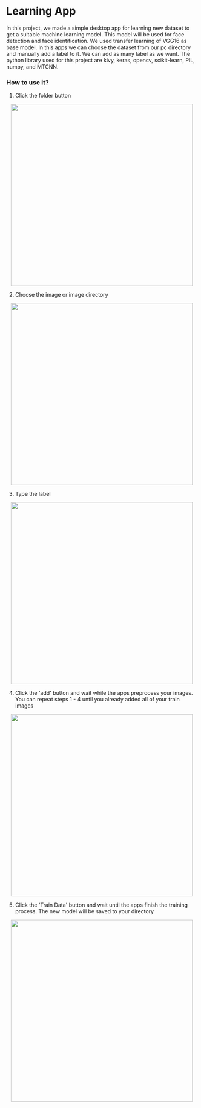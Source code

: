 # Learning App
In this project, we made a simple desktop app for learning new dataset to get a suitable machine learning model. This model will be used for face detection and face identification. We used transfer learning of VGG16 as base model. In this apps we can choose the dataset from our pc directory and manually add a label to it. We can add as many label as we want. The python library used for this project are kivy, keras, opencv, scikit-learn, PIL, numpy, and MTCNN.

### How to use it?
1. Click the folder button
<div align="center">
  <img src="https://user-images.githubusercontent.com/37945491/145212664-4ce3b017-8901-46f5-b2a1-7dde798d3665.png" width="480">
  <p></p>
</div>

2. Choose the image or image directory
<div align="center">
  <img src="https://user-images.githubusercontent.com/37945491/145212758-31638eb0-c4dc-48ab-85d6-2a3cd0ca9fad.png" width="480">
  <p></p>
</div>

3. Type the label
<div align="center">
  <img src="https://user-images.githubusercontent.com/37945491/145213376-7d2c3451-494d-4074-93d9-f474f2f7ab4d.png" width="480">
  <p></p>
</div>

4. Click the 'add' button and wait while the apps preprocess your images. You can repeat steps 1 - 4 until you already added all of your train images
<div align="center">
  <img src="https://user-images.githubusercontent.com/37945491/145213319-98e06a29-8553-4fff-a0d0-867a74270ed7.png" width="480">
  <p></p>
</div>

5. Click the 'Train Data' button and wait until the apps finish the training process. The new model will be saved to your directory
<div align="center">
  <img src="https://user-images.githubusercontent.com/37945491/145215681-f8e6397f-cfd6-4e5f-b6d2-11485814da65.png" width="480">
</div>








